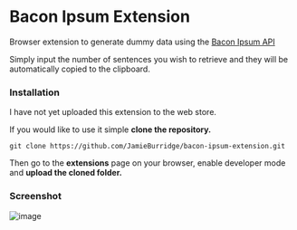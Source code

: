 # Bacon Ipsum Extension
Browser extension to generate dummy data using the [Bacon Ipsum API](https://baconipsum.com/json-api/)

Simply input the number of sentences you wish to retrieve and they will be automatically copied to the clipboard.

### Installation
I have not yet uploaded this extension to the web store.

If you would like to use it simple **clone the repository.**

```
git clone https://github.com/JamieBurridge/bacon-ipsum-extension.git
```

Then go to the **extensions** page on your browser, enable developer mode and **upload the cloned folder.**

### Screenshot
![image](https://user-images.githubusercontent.com/80159413/218258566-cbe4e469-0516-4eab-855b-8ea772381b44.png)
